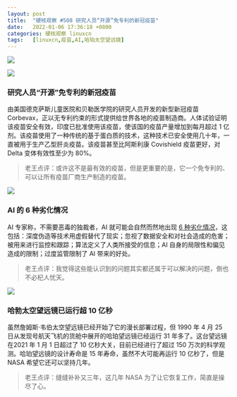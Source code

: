 ```yaml
---
layout: post
title:	"硬核观察 #508 研究人员“开源”免专利的新冠疫苗"
date:	2022-01-06 17:36:18 +0800 
categories:	硬核观察 linuxcn 
tags:	[linuxcn,疫苗,AI,哈珀太空望远镜]
---
```



![](/Asserts/Images//attachment/album/202201/06/173511u25nbva92fngb11v.jpg)


![](/Asserts/Images//attachment/album/202201/06/173521sqypyny60i02mnsy.jpg)


### 研究人员“开源”免专利的新冠疫苗


由美国德克萨斯儿童医院和贝勒医学院的研究人员开发的新型新冠疫苗 Corbevax，正以无专利约束的形式提供给世界各地的疫苗制造商。人体试验证明该疫苗安全有效，印度已批准使用该疫苗，使该国的疫苗产量增加到每月超过 1 亿剂。该疫苗使用了一种传统的基于蛋白质的技术，这种技术已安全使用几十年，一直被用于生产乙型肝炎疫苗。该疫苗甚至比阿斯利康 Covishield 疫苗更好，对 Delta 变体有效性至少为 80%。



> 
> 老王点评：或许这不是最有效的疫苗，但是更重要的是，它一个免专利的、可以让所有疫苗厂商生产制造的疫苗。
> 
> 
> 


![](/Asserts/Images//attachment/album/202201/06/173533etjvvxjs1kxcxzks.jpg)


### AI 的 6 种劣化情况


AI 专家称，不需要恶毒的独裁者，AI 就可能会自然而然地出现 [6 种劣化情况](https://spectrum.ieee.org/ai-worst-case-scenarios)，这包括：深度伪造等技术用虚假替代了现实；忽视了数据安全和对社会造成的危害；被用来进行监控和跟踪；算法定义了人类所接受的信息；AI 自身的局限性和偏见造成的限制；过度监管限制了 AI 带来的好处。



> 
> 老王点评：我觉得这些能认识到的问题其实都还属于可以解决的问题，倒也不必杞人忧天。
> 
> 
> 


![](/Asserts/Images//attachment/album/202201/06/173549tg7667dm9g6pj7z8.jpg)


### 哈勃太空望远镜已运行超 10 亿秒


虽然詹姆斯·韦伯太空望远镜已经开始了它的漫长部署过程，但 1990 年 4 月 25 日从发现号航天飞机的货舱中展开的哈珀望远镜已经运行 31 年多了。这台望远镜在2021 年 1 月 1 日超过了 10 亿秒大关，目前已经进行了超过 150 万次的科学观测。哈珀望远镜的设计寿命是 15 年寿命，虽然不大可能再运行 10 亿秒了，但是 NASA 希望它还可以坚持几年。



> 
> 老王点评：缝缝补补又三年，这几年 NASA 为了让它恢复工作，简直是操尽了心。
> 
> 
>
